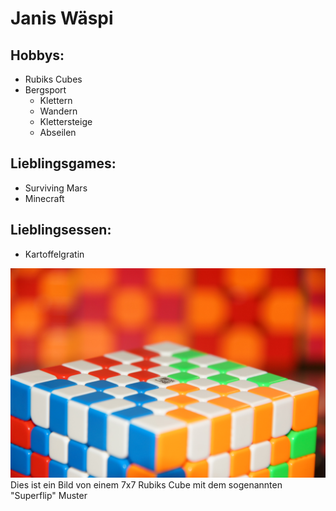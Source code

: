 # Janis Wäspi  

## Hobbys:
+ Rubiks Cubes
+ Bergsport
    + Klettern
    + Wandern
    + Klettersteige
    + Abseilen  

## Lieblingsgames:
+ Surviving Mars
+ Minecraft

## Lieblingsessen:
+ Kartoffelgratin


![](./images/Cube.jpg)
Dies ist ein  Bild von einem 7x7 Rubiks Cube mit dem sogenannten "Superflip" Muster